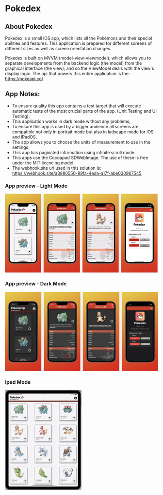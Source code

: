 # Pokedex

## About Pokedex
Pokedex is a small iOS app, which lists all the Pokémons and their special abilities and features.
This application is prepared for different screens of different sizes as well as screen orientation changes.

Pokedex is built on MVVM (model-view-viewmodel), which allows you to separate developments from the backend logic (the model) from the graphical interface (the view); and so the ViewModel deals with the view's display logic.
The api that powers this entire application is the: https://pokeapi.co/


## App Notes:
- To ensure quality this app contains a test target that will execute automatic tests of the most crucial parts of the app. (Unit Testing and UI Testing);
- This application works in dark mode without any problems;
- To ensure this app is used by a bigger audience all screens are compatible not only in portrait mode but also in ladscape mode for iOS and iPadOS.
- The app allows you to choose the units of measurement to use in the settings.
- This app has paginated information using infinite scroll mode
- This apps use the Cocoapod SDWebImage. The use of these is free under the MIT licencing model.
- The webhook.site url used in this solution is: https://webhook.site/a3880550-89fa-4eda-a17f-abe030967545


### App preview - Light Mode
![App](./screenshots/1.png)

### App preview - Dark Mode
![App](./screenshots/2.png)

### Ipad Mode
<img src="./screenshots/3.png" align="center" width="50%"/>
